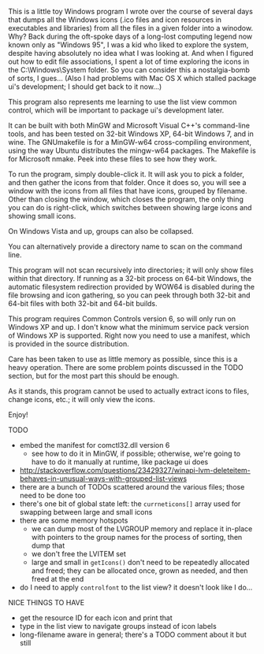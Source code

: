 This is a little toy Windows program I wrote over the course of several days that dumps all the Windows icons (.ico files and icon resources in executables and libraries) from all the files in a given folder into a winodow. Why? Back during the oft-spoke days of a long-lost computing legend now known only as "Windows 95", I was a kid who liked to explore the system, despite having absolutely no idea what I was looking at. And when I figured out how to edit file associations, I spent a lot of time exploring the icons in the C:\Windows\System folder. So you can consider this a nostalgia-bomb of sorts, I gues... (Also I had problems with Mac OS X which stalled package ui's development; I should get back to it now...)

This program also represents me learning to use the list view common control, which will be important to package ui's development later.

It can be built with both MinGW and Microsoft Visual C++'s command-line tools, and has been tested on 32-bit Windows XP, 64-bit Windows 7, and in wine. The GNUmakefile is for a MinGW-w64 cross-compiling environment, using the way Ubuntu distributes the mingw-w64 packages. The Makefile is for Microsoft nmake. Peek into these files to see how they work.

To run the program, simply double-click it. It will ask you to pick a folder, and then gather the icons from that folder. Once it does so, you will see a window with the icons from all files that have icons, grouped by filename. Other than closing the window, which closes the program, the only thing you can do is right-click, which switches between showing large icons and showing small icons.

On Windows Vista and up, groups can also be collapsed.

You can alternatively provide a directory name to scan on the command line.

This program will not scan recursively into directories; it will only show files within that directory. If running as a 32-bit process on 64-bit Windows, the automatic filesystem redirection provided by WOW64 is disabled during the file browsing and icon gathering, so you can peek through both 32-bit and 64-bit files with both 32-bit and 64-bit builds.

This program requires Common Controls version 6, so will only run on Windows XP and up. I don't know what the minimum service pack version of Windows XP is supported. Right now you need to use a manifest, which is provided in the source distribution.

Care has been taken to use as little memory as possible, since this is a heavy operation. There are some problem points discussed in the TODO section, but for the most part this should be enough.

As it stands, this program cannot be used to actually extract icons to files, change icons, etc.; it will only view the icons.

Enjoy!

TODO
- embed the manifest for comctl32.dll version 6
	- see how to do it in MinGW, if possible; otherwise, we're going to have to do it manually at runtime, like package ui does
- http://stackoverflow.com/questions/23429327/winapi-lvm-deleteitem-behaves-in-unusual-ways-with-grouped-list-views
- there are a bunch of TODOs scattered around the various files; those need to be done too
- there's one bit of global state left: the `currneticons[]` array used for swapping between large and small icons
- there are some memory hotspots
	- we can dump most of the LVGROUP memory and replace it in-place with pointers to the group names for the process of sorting, then dump that
	- we don't free the LVITEM set
	- large and small in `getIcons()` don't need to be repeatedly allocated and freed; they can be allocated once, grown as needed, and then freed at the end
- do I need to apply `controlfont` to the list view? it doesn't look like I do...

NICE THINGS TO HAVE
- get the resource ID for each icon and print that
- type in the list view to navigate groups instead of icon labels
- long-filename aware in general; there's a TODO comment about it but still

